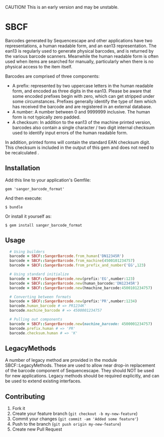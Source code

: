 CAUTION! This is an early version and may be unstable.

# SBCF

Barcodes generated by Sequencescape and other applications have two
representations, a human readable form, and an ean13 representation. The ean13
is regularly used to generate physical barcodes, and is returned by the various
barcode scanners. Meanwhile the human readable form is often used when items
are searched for manually, particularly when there is no physical access to the
item itself.

Barcodes are comprised of three components:
  - A prefix: represented by two uppercase letters in the human readable form,
  and encoded as three digits in the ean13. Please be aware that some encoded
  prefixes begin with zero, which can get stripped under some circumstances.
  Prefixes generally identify the type of item which has received the barcode
  and are registered in an external database.
  - A number: A number between 0 and 9999999 inclusive. The human form is not
  typically zero padded.
  - A checksum: In addition to the ean13 of the machine printed version,
  barcodes also contain a single character / two digit internal checksum used to
  identify input errors of the human readable form.

In addition, printed forms will contain the standard EAN checksum digit. This
checksum is included in the output of this gem and does not need to be
recalculated .

## Installation

Add this line to your application's Gemfile:

    gem 'sanger_barcode_format'

And then execute:

    $ bundle

Or install it yourself as:

    $ gem install sanger_barcode_format

## Usage
```ruby
  # Using builders
  barcode = SBCF::SangerBarcode.from_human('DN12345R')
  barcode = SBCF::SangerBarcode.from_machine(4500101234757)
  barcode = SBCF::SangerBarcode.from_prefix_and_number('EG',123)

  # Using standard initialize
  barcode = SBCF::SangerBarcode.new(prefix:'EG',number:123)
  barcode = SBCF::SangerBarcode.new(human_barcode:'DN12345R')
  barcode = SBCF::SangerBarcode.new(hmachine_barcode:4500101234757)

  # Converting between formats
  barcode = SBCF::SangerBarcode.new(prefix:'PR',number:1234)
  barcode.human_barcode # => PR1234K'
  barcode.machine_barcode # => 4500001234757

  # Pulling out components
  barcode = SBCF::SangerBarcode.new(machine_barcode: 4500001234757)
  barcode.prefix.human # => 'PR'
  barcode.checksum.human # => 'K'
```

## LegacyMethods
A number of legacy method are provided in the module
SBCF::LegacyMethods. These are used to allow near drop-in
replacement of the barcode component of Sequencescape. They should NOT be used
for new applications. Legacy methods should be required explicitly, and can
be used to extend existing interfaces.

## Contributing

1. Fork it
2. Create your feature branch (`git checkout -b my-new-feature`)
3. Commit your changes (`git commit -am 'Added some feature'`)
4. Push to the branch (`git push origin my-new-feature`)
5. Create new Pull Request
